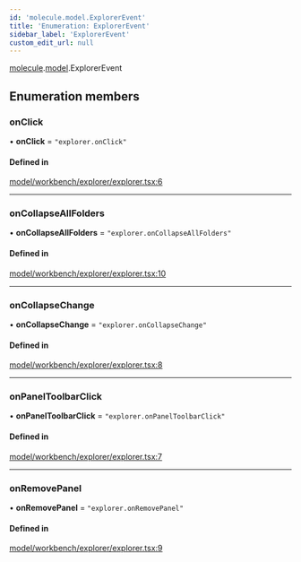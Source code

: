 ```yaml
---
id: 'molecule.model.ExplorerEvent'
title: 'Enumeration: ExplorerEvent'
sidebar_label: 'ExplorerEvent'
custom_edit_url: null
---
```


[molecule](../namespaces/molecule).[model](../namespaces/molecule.model).ExplorerEvent

## Enumeration members

### onClick

• **onClick** = `"explorer.onClick"`

#### Defined in

[model/workbench/explorer/explorer.tsx:6](https://github.com/DTStack/molecule/blob/ff1a27ef/src/model/workbench/explorer/explorer.tsx#L6)

---

### onCollapseAllFolders

• **onCollapseAllFolders** = `"explorer.onCollapseAllFolders"`

#### Defined in

[model/workbench/explorer/explorer.tsx:10](https://github.com/DTStack/molecule/blob/ff1a27ef/src/model/workbench/explorer/explorer.tsx#L10)

---

### onCollapseChange

• **onCollapseChange** = `"explorer.onCollapseChange"`

#### Defined in

[model/workbench/explorer/explorer.tsx:8](https://github.com/DTStack/molecule/blob/ff1a27ef/src/model/workbench/explorer/explorer.tsx#L8)

---

### onPanelToolbarClick

• **onPanelToolbarClick** = `"explorer.onPanelToolbarClick"`

#### Defined in

[model/workbench/explorer/explorer.tsx:7](https://github.com/DTStack/molecule/blob/ff1a27ef/src/model/workbench/explorer/explorer.tsx#L7)

---

### onRemovePanel

• **onRemovePanel** = `"explorer.onRemovePanel"`

#### Defined in

[model/workbench/explorer/explorer.tsx:9](https://github.com/DTStack/molecule/blob/ff1a27ef/src/model/workbench/explorer/explorer.tsx#L9)

